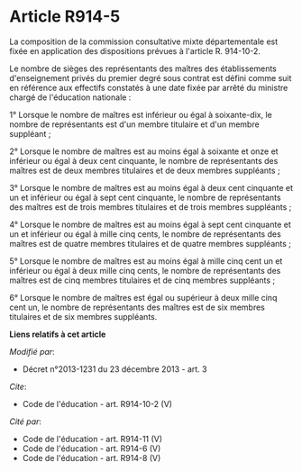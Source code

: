 # Article R914-5

La composition de la commission consultative mixte départementale est fixée en application des dispositions prévues à
l'article R. 914-10-2. 

Le nombre de sièges des représentants des maîtres des établissements d'enseignement privés du premier degré sous contrat est
défini comme suit en référence aux effectifs constatés à une date fixée par arrêté du ministre chargé de l'éducation
nationale : 

1° Lorsque le nombre de maîtres est inférieur ou égal à soixante-dix, le nombre de représentants est d'un membre titulaire et
d'un membre suppléant ; 

2° Lorsque le nombre de maîtres est au moins égal à soixante et onze et inférieur ou égal à deux cent cinquante, le nombre de
représentants des maîtres est de deux membres titulaires et de deux membres suppléants ; 

3° Lorsque le nombre de maîtres est au moins égal à deux cent cinquante et un et inférieur ou égal à sept cent cinquante, le
nombre de représentants des maîtres est de trois membres titulaires et de trois membres suppléants ; 

4° Lorsque le nombre de maîtres est au moins égal à sept cent cinquante et un et inférieur ou égal à mille cinq cents, le
nombre de représentants des maîtres est de quatre membres titulaires et de quatre membres suppléants ; 

5° Lorsque le nombre de maîtres est au moins égal à mille cinq cent un et inférieur ou égal à deux mille cinq cents, le
nombre de représentants des maîtres est de cinq membres titulaires et de cinq membres suppléants ; 

6° Lorsque le nombre de maîtres est égal ou supérieur à deux mille cinq cent un, le nombre de représentants des maîtres est
de six membres titulaires et de six membres suppléants.

**Liens relatifs à cet article**

_Modifié par_:

  - Décret n°2013-1231 du 23 décembre 2013 - art. 3

_Cite_:

  - Code de l'éducation - art. R914-10-2 (V)

_Cité par_:

  - Code de l'éducation - art. R914-11 (V)
  - Code de l'éducation - art. R914-6 (V)
  - Code de l'éducation - art. R914-8 (V)
